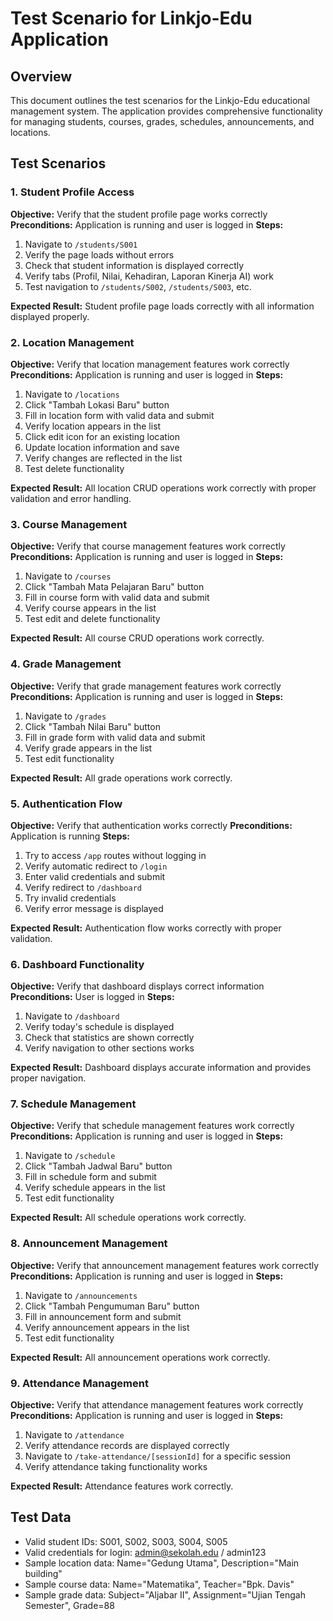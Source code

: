 # Test Scenario for Linkjo-Edu Application

## Overview
This document outlines the test scenarios for the Linkjo-Edu educational management system. The application provides comprehensive functionality for managing students, courses, grades, schedules, announcements, and locations.

## Test Scenarios

### 1. Student Profile Access
**Objective:** Verify that the student profile page works correctly
**Preconditions:** Application is running and user is logged in
**Steps:**
1. Navigate to `/students/S001`
2. Verify the page loads without errors
3. Check that student information is displayed correctly
4. Verify tabs (Profil, Nilai, Kehadiran, Laporan Kinerja AI) work
5. Test navigation to `/students/S002`, `/students/S003`, etc.

**Expected Result:** Student profile page loads correctly with all information displayed properly.

### 2. Location Management
**Objective:** Verify that location management features work correctly
**Preconditions:** Application is running and user is logged in
**Steps:**
1. Navigate to `/locations`
2. Click "Tambah Lokasi Baru" button
3. Fill in location form with valid data and submit
4. Verify location appears in the list
5. Click edit icon for an existing location
6. Update location information and save
7. Verify changes are reflected in the list
8. Test delete functionality

**Expected Result:** All location CRUD operations work correctly with proper validation and error handling.

### 3. Course Management
**Objective:** Verify that course management features work correctly
**Preconditions:** Application is running and user is logged in
**Steps:**
1. Navigate to `/courses`
2. Click "Tambah Mata Pelajaran Baru" button
3. Fill in course form with valid data and submit
4. Verify course appears in the list
5. Test edit and delete functionality

**Expected Result:** All course CRUD operations work correctly.

### 4. Grade Management
**Objective:** Verify that grade management features work correctly
**Preconditions:** Application is running and user is logged in
**Steps:**
1. Navigate to `/grades`
2. Click "Tambah Nilai Baru" button
3. Fill in grade form with valid data and submit
4. Verify grade appears in the list
5. Test edit functionality

**Expected Result:** All grade operations work correctly.

### 5. Authentication Flow
**Objective:** Verify that authentication works correctly
**Preconditions:** Application is running
**Steps:**
1. Try to access `/app` routes without logging in
2. Verify automatic redirect to `/login`
3. Enter valid credentials and submit
4. Verify redirect to `/dashboard`
5. Try invalid credentials
6. Verify error message is displayed

**Expected Result:** Authentication flow works correctly with proper validation.

### 6. Dashboard Functionality
**Objective:** Verify that dashboard displays correct information
**Preconditions:** User is logged in
**Steps:**
1. Navigate to `/dashboard`
2. Verify today's schedule is displayed
3. Check that statistics are shown correctly
4. Verify navigation to other sections works

**Expected Result:** Dashboard displays accurate information and provides proper navigation.

### 7. Schedule Management
**Objective:** Verify that schedule management features work correctly
**Preconditions:** Application is running and user is logged in
**Steps:**
1. Navigate to `/schedule`
2. Click "Tambah Jadwal Baru" button
3. Fill in schedule form and submit
4. Verify schedule appears in the list
5. Test edit functionality

**Expected Result:** All schedule operations work correctly.

### 8. Announcement Management
**Objective:** Verify that announcement management features work correctly
**Preconditions:** Application is running and user is logged in
**Steps:**
1. Navigate to `/announcements`
2. Click "Tambah Pengumuman Baru" button
3. Fill in announcement form and submit
4. Verify announcement appears in the list
5. Test edit functionality

**Expected Result:** All announcement operations work correctly.

### 9. Attendance Management
**Objective:** Verify that attendance management features work correctly
**Preconditions:** Application is running and user is logged in
**Steps:**
1. Navigate to `/attendance`
2. Verify attendance records are displayed correctly
3. Navigate to `/take-attendance/[sessionId]` for a specific session
4. Verify attendance taking functionality works

**Expected Result:** Attendance features work correctly.

## Test Data
- Valid student IDs: S001, S002, S003, S004, S005
- Valid credentials for login: admin@sekolah.edu / admin123
- Sample location data: Name="Gedung Utama", Description="Main building"
- Sample course data: Name="Matematika", Teacher="Bpk. Davis"
- Sample grade data: Subject="Aljabar II", Assignment="Ujian Tengah Semester", Grade=88
